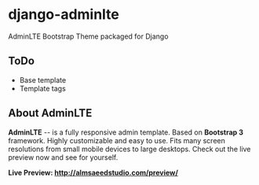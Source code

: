 # django-adminlte

AdminLTE Bootstrap Theme packaged for Django

## ToDo

- Base template
- Template tags

## About AdminLTE

**AdminLTE** -- is a fully responsive admin template. Based on **Bootstrap 3** framework. Highly customizable and easy to use. Fits many screen resolutions from small mobile devices to large desktops. Check out the live preview now and see for yourself.

**Live Preview: http://almsaeedstudio.com/preview/**
